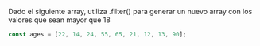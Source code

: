 Dado el siguiente array, utiliza .filter() para generar un nuevo array con los valores que sean mayor que 18

````js
const ages = [22, 14, 24, 55, 65, 21, 12, 13, 90];
```` 

